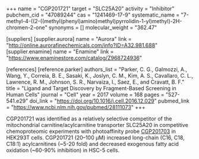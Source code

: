 +++
name = "CGP201721"
target = "SLC25A20"
activity = "Inhibitor"
pubchem_cid = "47089244"
cas = "1241469-17-9"
systematic_name = "7-methyl-4-((2-((methyl(phenyl)amino)methyl)pyrrolidin-1-yl)methyl)-2H-chromen-2-one"
synonyms = []
molecular_weight = "362.47"

[suppliers]
    [supplier.aurora]
        name = "Aurora"
        link = "http://online.aurorafinechemicals.com/info?ID=A32.981.688"
    [supplier.enamine]
        name = "Enamine"
        link = "https://www.enaminestore.com/catalog/Z968724936"

[references]
    [reference.parker]
        authors_list = "Parker, C. G., Galmozzi, A., Wang, Y., Correia, B. E., Sasaki, K., Joslyn, C. M., Kim, A. S., Cavallaro, C. L., Lawrence, R. M., Johnson, S. R., Narvaiza, I., Saez, E., and Cravatt, B. F."
        title = "Ligand and Target Discovery by Fragment-Based Screening in Human Cells"
        journal = "Cell"
        year = 2017
        volume = 168
        pages = "527-541.e29"
        doi_link = "https://doi.org/10.1016/j.cell.2016.12.029"
        pubmed_link = "https://www.ncbi.nlm.nih.gov/pubmed/28111073"
+++

CGP201721 was identified as a relatively selective competitor of the mitochondrial carnitine/acylcarnitine transporter SLC25A20 in competitive chemoproteomic experiments with photoaffinity probe <a href="#cgp201703" class="js-scroll-trigger">CGP201703</a> in HEK293T cells. CGP201721 (20–100 µM) increased long-chain (C16, C18, C18:1) acylcarnitines (~5-20 fold) and decreased exogenous fatty acid oxidation (~60-90% inhibition) in HSC-5 cells.
